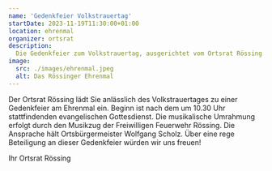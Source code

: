 ```yaml
---
name: 'Gedenkfeier Volkstrauertag'
startDate: 2023-11-19T11:30:00+01:00
location: ehrenmal
organizer: ortsrat
description:
  Die Gedenkfeier zum Volkstrauertag, ausgerichtet vom Ortsrat Rössing.
image:
  src: ./images/ehrenmal.jpeg
  alt: Das Rössinger Ehrenmal
---
```


Der Ortsrat Rössing lädt Sie anlässlich des Volkstrauertages zu einer
Gedenkfeier am Ehrenmal ein. Beginn ist nach dem um 10.30 Uhr stattfindenden
evangelischen Gottesdienst. Die musikalische Umrahmung erfolgt durch den
Musikzug der Freiwilligen Feuerwehr Rössing. Die Ansprache hält
Ortsbürgermeister Wolfgang Scholz. Über eine rege Beteiligung an dieser
Gedenkfeier würden wir uns freuen!

Ihr Ortsrat Rössing
